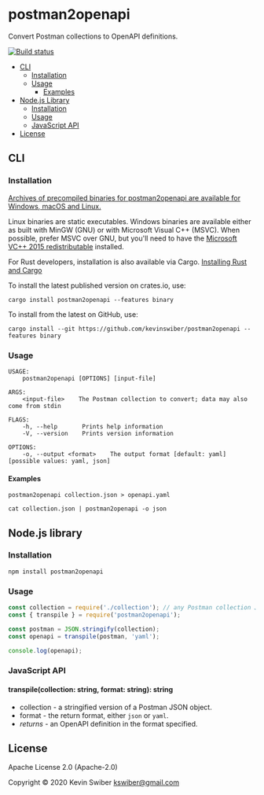 # postman2openapi

Convert Postman collections to OpenAPI definitions.

[![Build status](https://github.com/kevinswiber/postman2openapi/workflows/ci/badge.svg)](https://github.com/kevinswiber/postman2openapi/actions)

* [CLI](#cli)
  * [Installation](#installation)
  * [Usage](#usage)
    * [Examples](#examples)
* [Node.js Library](#nodejs-library)
  * [Installation](#installation-1)
  * [Usage](#usage-1)
  * [JavaScript API](#javascript-api)
* [License](#license)

## CLI

### Installation

[Archives of precompiled binaries for postman2openapi are available for Windows,
macOS and Linux.](https://github.com/kevinswiber/postman2openapi/releases)

Linux binaries are static executables. Windows binaries are available either as
built with MinGW (GNU) or with Microsoft Visual C++ (MSVC). When possible,
prefer MSVC over GNU, but you'll need to have the [Microsoft VC++ 2015
redistributable](https://www.microsoft.com/en-us/download/details.aspx?id=48145)
installed.

For Rust developers, installation is also available via Cargo.  [Installing Rust and Cargo](https://doc.rust-lang.org/cargo/getting-started/installation.html)

To install the latest published version on crates.io, use:

```
cargo install postman2openapi --features binary
```

To install from the latest on GitHub, use:

```
cargo install --git https://github.com/kevinswiber/postman2openapi --features binary
```

### Usage

```
USAGE:
    postman2openapi [OPTIONS] [input-file]

ARGS:
    <input-file>    The Postman collection to convert; data may also come from stdin

FLAGS:
    -h, --help       Prints help information
    -V, --version    Prints version information

OPTIONS:
    -o, --output <format>    The output format [default: yaml]  [possible values: yaml, json]
```

#### Examples

```
postman2openapi collection.json > openapi.yaml
```

```
cat collection.json | postman2openapi -o json
```

## Node.js library

### Installation

```
npm install postman2openapi
```

### Usage

```js
const collection = require('./collection'); // any Postman collection JSON file
const { transpile } = require('postman2openapi');

const postman = JSON.stringify(collection);
const openapi = transpile(postman, 'yaml');

console.log(openapi);
```

### JavaScript API

#### transpile(collection: string, format: string): string

* collection - a stringified version of a Postman JSON object.
* format - the return format, either `json` or `yaml`.
* _returns_ - an OpenAPI definition in the format specified.

## License

Apache License 2.0 (Apache-2.0)

Copyright © 2020 Kevin Swiber kswiber@gmail.com